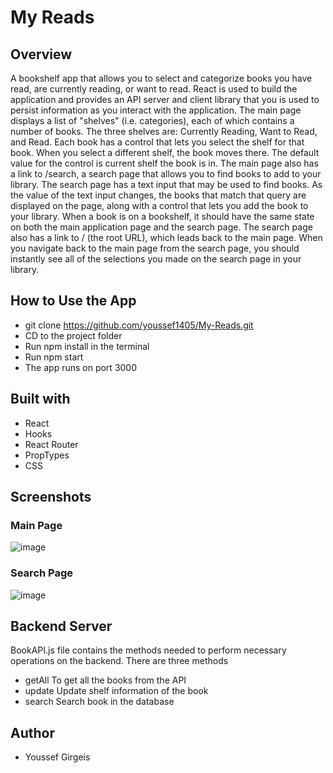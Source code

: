 # My Reads

## Overview

A bookshelf app that allows you to select and categorize books you have read, are currently reading, or want to read. React is used to build the application and provides an API server and client library that you is used to persist information as you interact with the application. The main page displays a list of "shelves" (i.e. categories), each of which contains a number of books. The three shelves are: Currently Reading, Want to Read, and Read. Each book has a control that lets you select the shelf for that book. When you select a different shelf, the book moves there. The default value for the control is current shelf the book is in. The main page also has a link to /search, a search page that allows you to find books to add to your library. The search page has a text input that may be used to find books. As the value of the text input changes, the books that match that query are displayed on the page, along with a control that lets you add the book to your library. When a book is on a bookshelf, it should have the same state on both the main application page and the search page. The search page also has a link to / (the root URL), which leads back to the main page. When you navigate back to the main page from the search page, you should instantly see all of the selections you made on the search page in your library.

## How to Use the App

- git clone https://github.com/youssef1405/My-Reads.git
- CD to the project folder
- Run npm install in the terminal
- Run npm start
- The app runs on port 3000

## Built with

- React
- Hooks
- React Router
- PropTypes
- CSS

## Screenshots

### Main Page

![image](https://user-images.githubusercontent.com/18706769/210251754-0cff7653-3432-4738-bede-7007c5277169.png)

### Search Page

![image](https://user-images.githubusercontent.com/18706769/210251850-49eec83d-ef00-4215-bbae-7e9ea58be048.png)


## Backend Server

BookAPI.js file contains the methods needed to perform necessary operations on the backend. There are three methods

- getAll To get all the books from the API
- update Update shelf information of the book
- search Search book in the database

## Author

- Youssef Girgeis
